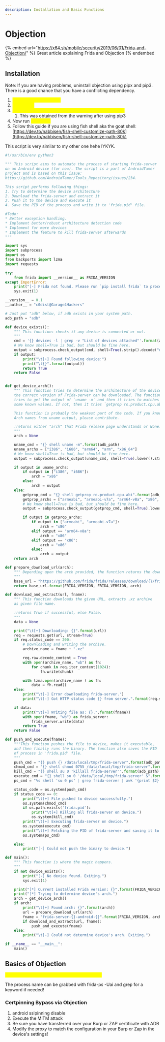 ```yaml
---
description: Installation and Basic Functions
---
```


# Objection

{% embed url="https://x64.sh/mobile/security/2019/06/01/Frida-and-Objection/" %}
Great article explaining Frida and Objection
{% endembed %}

## Installation

Note: If you are having problems, uninstall objection using pipx and pip3. There is a good chance that you have a conflicting dependency.

1. <mark style="color:yellow;">`pip3 install objection`</mark>
2. <mark style="color:yellow;">`echo $PATH`</mark>
3. <mark style="color:yellow;">`export PATH=/Users/user-name/Library/Python/3.x/bin`</mark>
   1. This was obtained from the warning after using pip3
4. Now run <mark style="color:yellow;">`objection`</mark>
5. Follow this guide if you are using fish shell aka the goat shell: [https://dev.to/nabbisen/fish-shell-customize-path-80k](https://dev.to/nabbisen/fish-shell-customize-path-80k)

This script is very similar to my other one hehe IYKYK.

```python
#!/usr/bin/env python3

""" This script aims to automate the process of starting frida-server
on an Android device (for now). The script is a part of AndroidTamer
project and is based on this issue:
https://github.com/AndroidTamer/Tools_Repository/issues/234.

This script performs following things:
1. Try to determine the device architecture
2. Download the frida-server and extract it
3. Push it to the device and execute it
4. Save the PID of the process and write it to 'frida.pid' file.

#Todo:
* Better exception handling.
* Implement better/robust architecture detection code
* Implement for more devices
* Implement the feature to kill frida-server afterwards
"""

import sys
import subprocess
import os
from backports import lzma
import requests

try:
    from frida import __version__ as FRIDA_VERSION
except ImportError:
    print("[-] Frida not found. Please run `pip install frida` to proceed.")
    sys.exit(1)

__version__ = 0.1
__author__ = "c0dist@Garage4Hackers"

# Just put "adb" below, if adb exists in your system path.
adb_path = "adb"

def device_exists():
    """ This functions checks if any device is connected or not.
    """
    cmd = '{} devices -l | grep -v "List of devices attached"'.format(adb_path)
    # We know shell=True is bad, but should be fine here.
    output = subprocess.check_output(cmd, shell=True).strip().decode("utf-8")
    if output:
        print("\t[+] Found following device:")
        print("\t{}".format(output))
        return True
    return False


def get_device_arch():
    """ This function tries to determine the architecture of the device, so that
    the correct version of Frida-server can be downloaded. The function, first,
    tries to get the output of `uname -m` and then it tries to matches it against
    some known values. If not, then it tries `getprop ro.product.cpu.abi`.

    This function is probably the weakest part of the code. If you know of more
    Arch names from uname output, please contribute.

    :returns either "arch" that Frida release page understands or None.
    """
    arch = None

    uname_cmd = "{} shell uname -m".format(adb_path)
    uname_archs = ["i386", "i686", "arm64", "arm", "x86_64"]
    # We know shell=True is bad, but should be fine here.
    output = subprocess.check_output(uname_cmd, shell=True).lower().strip().decode("utf-8")

    if output in uname_archs:
        if output in ["i386", "i686"]:
            arch = "x86"
        else:
            arch = output
    else:
        getprop_cmd = "{} shell getprop ro.product.cpu.abi".format(adb_path)
        getprop_archs = ["armeabi", "armeabi-v7a", "arm64-v8a", "x86", "x86_64"]
        # We know shell=True is bad, but should be fine here.
        output = subprocess.check_output(getprop_cmd, shell=True).lower().strip().decode("utf-8")

        if output in getprop_archs:
            if output in ["armeabi", "armeabi-v7a"]:
                arch = "x86"
            elif output == "arm64-v8a":
                arch = "x86"
            elif output == "x86":
                arch = "x86"
            else:
                arch = output
    return arch

def prepare_download_url(arch):
    """ Depending upon the arch provided, the function returns the download URL.
    """
    base_url = "https://github.com/frida/frida/releases/download/{}/frida-server-{}-android-{}.xz"
    return base_url.format(FRIDA_VERSION, FRIDA_VERSION, arch)

def download_and_extract(url, fname):
    """ This function downloads the given URL, extracts .xz archive
    as given file name.

    :returns True if successful, else False.
    """
    data = None

    print("\t[+] Downloading: {}".format(url))
    req = requests.get(url, stream=True)
    if req.status_code == 200:
        # Downloading and writing the archive.
        archive_name = fname + ".xz"

        req.raw.decode_content = True
        with open(archive_name, "wb") as fh:
            for chunk in req.iter_content(1024):
                fh.write(chunk)

        with lzma.open(archive_name ) as fh:
            data = fh.read()
    else:
        print("\t[-] Error downloading frida-server.")
        print("\t[-] Got HTTP status code {} from server.".format(req.status_code))

    if data:
        print("\t[+] Writing file as: {}.".format(fname))
        with open(fname, "wb") as frida_server:
            frida_server.write(data)
        return True
    return False

def push_and_execute(fname):
    """This function pushes the file to device, makes it executable,
    and then finally runs the binary. The function also saves the PID
    of process in 'frida.pid' file.
    """
    push_cmd = "{} push {} /data/local/tmp/frida-server".format(adb_path, fname)
    chmod_cmd = "{} shell chmod 0755 /data/local/tmp/frida-server".format(adb_path)
    kill_cmd = "{} shell su 0 'killall frida-server'".format(adb_path)
    execute_cmd = "{} shell su 0 '/data/local/tmp/frida-server' &".format(adb_path)
    ps_cmd = "%s shell 'su 0 ps' | grep frida-server | awk '{print $2}' > frida.pid" % (adb_path)

    status_code = os.system(push_cmd)
    if status_code == 0:
        print("\t[+] File pushed to device successfully.")
        os.system(chmod_cmd)
        if os.path.exists('frida.pid'):
            print("\t[+] Killing all frida-server on device.")
            os.system(kill_cmd)
        print("\t[+] Executing frida-server on device.")
        os.system(execute_cmd)
        print("\t[+] Fetching the PID of frida-server and saving it to file.")
        os.system(ps_cmd)

    else:
        print("[-] Could not push the binary to device.")

def main():
    """ This function is where the magic happens.
    """
    if not device_exists():
        print("[-] No device found. Exiting.")
        sys.exit(1)

    print("[*] Current installed Frida version: {}".format(FRIDA_VERSION))
    print("[*] Trying to determine device's arch.")
    arch = get_device_arch()
    if arch:
        print("\t[+] Found arch: {}".format(arch))
        url = prepare_download_url(arch)
        fname = "frida-server-{}-android-{}".format(FRIDA_VERSION, arch)
        if download_and_extract(url, fname):
            push_and_execute(fname)
    else:
        print("\t[-] Could not determine device's arch. Exiting.")

if __name__ == "__main__":
    main()
```

## Basics of Objection

<mark style="color:yellow;">`objection --gadget process_name_here explore`</mark>

The process name can be grabbed with frida-ps -Uai and grep for a keyword if needed!

### Certpinning Bypass via Objection

1. android sslpinning disable
2. Execute the MiTM attack
3. Be sure you have transferred over your Burp or ZAP certificate with ADB
4. Modify the proxy to match the configuration in your Burp or Zap in the device's settings!
